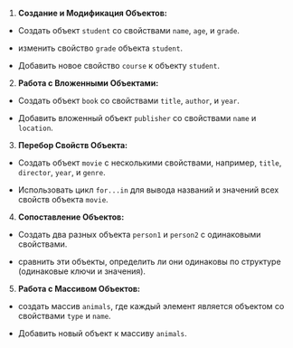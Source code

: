 1. **Создание и Модификация Объектов:**

- Создать объект `student` со свойствами `name`, `age`, и `grade`.

- изменить свойство `grade` объекта `student`.

- Добавить новое свойство `course` к объекту `student`.

2. **Работа с Вложенными Объектами:**

- Создать объект `book` со свойствами `title`, `author`, и `year`.

- Добавить вложенный объект `publisher` со свойствами `name` и `location`.

3. **Перебор Свойств Объекта:**

- Создать объект `movie` с несколькими свойствами, например, `title`, `director`, `year`, и `genre`.

- Использовать цикл `for...in` для вывода названий и значений всех свойств объекта `movie`.

4. **Сопоставление Объектов:**

- Создать два разных объекта `person1` и `person2` с одинаковыми свойствами.

- сравнить эти объекты, определить ли они одинаковы по структуре (одинаковые ключи и значения).

5. **Работа с Массивом Объектов:**

- создать массив `animals`, где каждый элемент является объектом со свойствами `type` и `name`.

- Добавить новый объект к массиву `animals`.